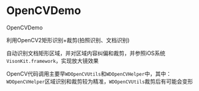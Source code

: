 # OpenCVDemo
OpenCVDemo

利用OpenCV2矩形识别+裁剪(拍照识别、文档识别)

自动识别文档矩形区域，并对区域内容纠偏和裁剪，并参照iOS系统`VisonKit.framework`，实现放大镜效果

OpenCV代码调用主要早`WDOpenCVUtils`和`WDOpenCVHelper`中，其中：`WDOpenCVHelper`区域识别和裁剪较为精准，`WDOpenCVUtils`裁剪后有可能会变形
